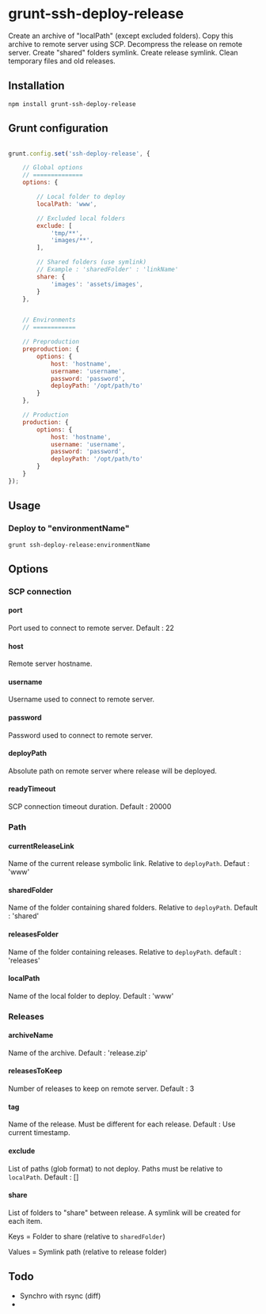 # grunt-ssh-deploy-release

Create an archive of "localPath" (except excluded folders). 
Copy this archive to remote server using SCP. 
Decompress the release on remote server. 
Create "shared" folders symlink. 
Create release symlink. 
Clean temporary files and old releases.



## Installation

`npm install grunt-ssh-deploy-release`


## Grunt configuration
```js

grunt.config.set('ssh-deploy-release', {

	// Global options
	// ==============
    options: {

    	// Local folder to deploy
        localPath: 'www',

        // Excluded local folders
        exclude: [
            'tmp/**',
            'images/**',
        ],

        // Shared folders (use symlink)
        // Example : 'sharedFolder' : 'linkName'
        share: {
            'images': 'assets/images',
        }
    },


    // Environments
    // ============

    // Preproduction
    preproduction: {
        options: {
            host: 'hostname',
            username: 'username',
            password: 'password',
            deployPath: '/opt/path/to'
        }
    },

    // Production
    production: {
        options: {
            host: 'hostname',
            username: 'username',
            password: 'password',
            deployPath: '/opt/path/to'
        }
    }
});
```

## Usage

### Deploy to "environmentName"
`grunt ssh-deploy-release:environmentName`


## Options

### SCP connection

#### port
Port used to connect to remote server.
Default : 22

#### host
Remote server hostname.

#### username
Username used to connect to remote server.

#### password
Password used to connect to remote server.

#### deployPath
Absolute path on remote server where release will be deployed.

#### readyTimeout
SCP connection timeout duration.
Default : 20000

### Path
#### currentReleaseLink
Name of the current release symbolic link. Relative to `deployPath`.
Defaut : 'www'

#### sharedFolder
Name of the folder containing shared folders. Relative to `deployPath`.
Default : 'shared'

#### releasesFolder
Name of the folder containing releases. Relative to `deployPath`.
default : 'releases'

#### localPath
Name of the local folder to deploy.
Default : 'www'

### Releases
#### archiveName
Name of the archive.
Default : 'release.zip'

#### releasesToKeep
Number of releases to keep on remote server.
Default : 3

#### tag
Name of the release. Must be different for each release.
Default : Use current timestamp.

#### exclude
List of paths (glob format) to not deploy. Paths must be relative to `localPath`.
Default : []

#### share
List of folders to "share" between release. A symlink will be created for each item.

Keys = Folder to share (relative to `sharedFolder`)

Values = Symlink path  (relative to release folder)



## Todo
 - Synchro with rsync (diff)
 - 